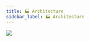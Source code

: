 ```yaml
---
title: 🏭 Architecture
sidebar_label: 🏭 Architecture
---
```


<a href="/img/architecture/high-level-architecture.svg" target="_blank"><img src="/img/architecture/high-level-architecture.svg"/></a>